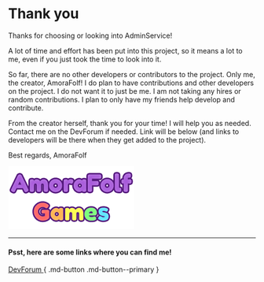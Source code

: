 # Thank you

Thanks for choosing or looking into AdminService!

A lot of time and effort has been put into this project, so it means a lot to me, even if you just took the time to look into it.

So far, there are no other developers or contributors to the project. Only me, the creator, AmoraFolf!
I do plan to have contributions and other developers on the project. I do not want it to just be me.
I am not taking any hires or random contributions. I plan to only have my friends help develop and contribute.

From the creator herself, thank you for your time!
I will help you as needed. Contact me on the DevForum if needed. Link will be below (and links to developers will be there when they get added to the project).

Best regards,
AmoraFolf

![amorafolf-games](images/logos/AmoraFolf_Games_256x128.png)

---

#### Psst, here are some links where you can find me!

[DevForum ](https://devforum.roblox.com/u/amorafolf/summary){ .md-button .md-button--primary }